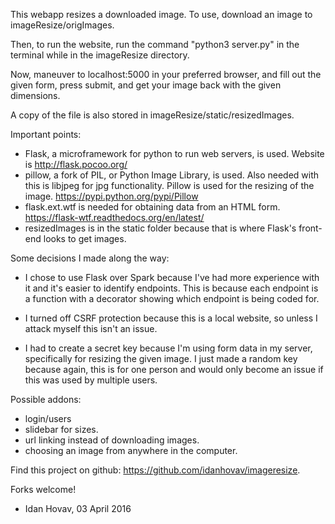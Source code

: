 This webapp resizes a downloaded image. To use, download an image to imageResize/origImages.

Then, to run the website, run the command "python3 server.py" in the terminal while in the imageResize directory.

Now, maneuver to localhost:5000 in your preferred browser, and fill out the given form, press submit, and get your image back with the given dimensions.

A copy of the file is also stored in imageResize/static/resizedImages.

Important points:
- Flask, a microframework for python to run web servers, is used. Website is http://flask.pocoo.org/
- pillow, a fork of PIL, or Python Image Library, is used. Also needed with this is libjpeg for jpg functionality. Pillow is used for the resizing of the image. https://pypi.python.org/pypi/Pillow
- flask.ext.wtf is needed for obtaining data from an HTML form. https://flask-wtf.readthedocs.org/en/latest/
- resizedImages is in the static folder because that is where Flask's front-end looks to get images.

Some decisions I made along the way:
- I chose to use Flask over Spark because I've had more experience with it and it's easier to identify endpoints. This is because each endpoint is a function with a decorator showing which endpoint is being coded for.

- I turned off CSRF protection because this is a local website, so unless I attack myself this isn't an issue.

- I had to create a secret key because I'm using form data in my server, specifically for resizing the given image. I just made a random key because again, this is for one person and would only become an issue if this was used by multiple users.


Possible addons: 
- login/users
- slidebar for sizes.
- url linking instead of downloading images.
- choosing an image from anywhere in the computer.

Find this project on github: https://github.com/idanhovav/imageresize.

Forks welcome!

- Idan Hovav, 03 April 2016
